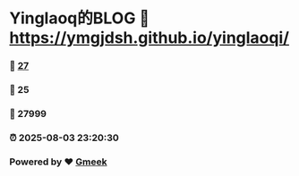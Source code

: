 # Yinglaoq的BLOG :link: https://ymgjdsh.github.io/yinglaoqi/ 
### :page_facing_up: [27](https://ymgjdsh.github.io/yinglaoqi//tag.html) 
### :speech_balloon: 25 
### :hibiscus: 27999 
### :alarm_clock: 2025-08-03 23:20:30 
### Powered by :heart: [Gmeek](https://github.com/Meekdai/Gmeek)
